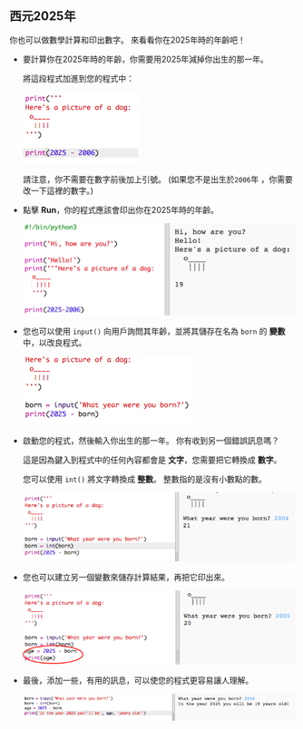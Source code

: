 ## 西元2025年

你也可以做數學計算和印出數字。 來看看你在2025年時的年齡吧！

+ 要計算你在2025年時的年齡，你需要用2025年減掉你出生的那一年。
    
    將這段程式加進到您的程式中：
    
    ![截圖](images/me-calc.png)
    
    請注意，你不需要在數字前後加上引號。 (如果您不是出生於`2006`年 ，你需要改一下這裡的數字。)

+ 點擊 **Run**，你的程式應該會印出你在2025年時的年齡。
    
    ![截圖](images/me-calc-run.png)

+ 您也可以使用 `input()` 向用戶詢問其年齡，並將其儲存在名為 `born` 的 **變數** 中，以改良程式。
    
    ![截圖](images/me-input.png)

+ 啟動您的程式，然後輸入你出生的那一年。 你有收到另一個錯誤訊息嗎？
    
    這是因為鍵入到程式中的任何內容都會是 **文字**，您需要把它轉換成 **數字**。
    
    您可以使用 `int()` 將文字轉換成 **整數**。 整數指的是沒有小數點的數。
    
    ![截圖](images/me-input-test.png)

+ 您也可以建立另一個變數來儲存計算結果，再把它印出來。
    
    ![截圖](images/me-result-variable.png)

+ 最後，添加一些，有用的訊息，可以使您的程式更容易讓人理解。
    
    ![截圖](images/me-message.png)